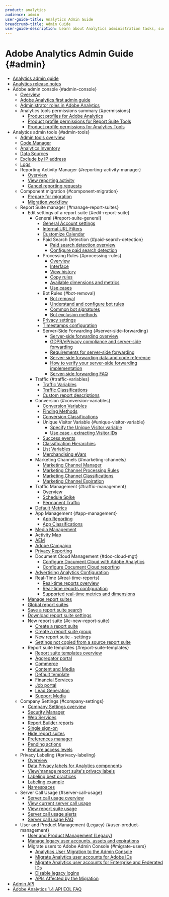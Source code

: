 ```yaml
---
product: analytics
audience: admin
user-guide-title: Analytics Admin Guide
breadcrumb-title: Admin Guide
user-guide-description: Learn about Analytics administration tasks, such managing users and products in the Experience Cloud Admin Console, configuring report suites, and more.
---
```


# Adobe Analytics Admin Guide {#admin}

+ [Analytics admin guide](home.md)
+ [Analytics release notes](https://experienceleague.adobe.com/en/docs/analytics/release-notes/latest)
+ Adobe admin console {#admin-console}
  + [Overview](admin-console/home.md)
  + [Adobe Analytics first admin guide](admin-console/first-admin-guide.md)
  + [Administrator roles in Adobe Analytics](admin-console/admin-roles-in-analytics.md)
  + Analytics tools permissions summary {#permissions}
    + [Product profiles for Adobe Analytics](admin-console/permissions/product-profile.md)
    + [Product profile permissions for Report Suite Tools](admin-console/permissions/report-suite-tools.md)
    + [Product profile permissions for Analytics Tools](admin-console/permissions/analytics-tools.md)
+ Analytics admin tools {#admin-tools}
  + [Admin tools overview](tools/c-admin-tools.md)
  + [Code Manager](tools/code-manager-admin.md)
  + [Analytics Inventory](tools/analytics-inventory.md)
  + [Data Sources](tools/data-sources.md)
  + [Exclude by IP address](tools/exclude-ip.md)
  + [Logs](tools/logs.md)
  + Reporting Activity Manager {#reporting-activity-manager}
    + [Overview](tools/reporting-activity-manager/reporting-activity-overview.md)
    + [View reporting activity](tools//reporting-activity-manager/reporting-activity.md)
    + [Cancel reporting requests](tools/reporting-activity-manager/reporting-activity-cancel-requests.md)
  + Component migration {#component-migration}
    + [Prepare for migration](tools/component-migration/prepare-component-migration.md)
    + [Migration workflow](tools/component-migration/component-migration.md)
  + Report Suite manager {#manage-report-suites}
    + Edit settings of a report suite {#edit-report-suite}
      + General {#report-suite-general}
        + [General Account settings](tools/manage-rs/edit-settings/general/general-acct-settings-admin.md)
        + [Internal URL Filters](tools/manage-rs/edit-settings/general/internal-url-filter-admin.md)
        + [Customize Calendar](tools/manage-rs/edit-settings/general/custom-calendar.md)
        + Paid Search Detection {#paid-search-detection}
          + [Paid search detection overview](tools/manage-rs/edit-settings/general/paid-search-detection/paid-search-detection.md)
          + [Configure paid search detection](tools/manage-rs/edit-settings/general/paid-search-detection/t-paid-search-detection.md)
        + Processing Rules {#processing-rules}
          + [Overview](tools/manage-rs/edit-settings/general/processing-rules/pr-overview.md)
          + [Interface](tools/manage-rs/edit-settings/general/processing-rules/pr-interface.md)
          + [View history](tools/manage-rs/edit-settings/general/processing-rules/pr-view-history.md)
          + [Copy rules](tools/manage-rs/edit-settings/general/processing-rules/pr-copy.md)
          + [Available dimensions and metrics](tools/manage-rs/edit-settings/general/processing-rules/pr-variables.md)
          + [Use cases](tools/manage-rs/edit-settings/general/processing-rules/pr-use-cases.md)
        + Bot Rules {#bot-removal}
          + [Bot removal](tools/manage-rs/edit-settings/general/bot-removal/bot-removal.md)
          + [Understand and configure bot rules](tools/manage-rs/edit-settings/general/bot-removal/bot-rules.md)
          + [Common bot signatures](tools/manage-rs/edit-settings/general/bot-removal/bot-signatures.md)
          + [Bot exclusion methods](tools/manage-rs/edit-settings/general/bot-removal/bot-exclusion-methods.md)
        + [Privacy settings](tools/manage-rs/edit-settings/general/privacy-settings.md)
        + [Timestamps configuration](tools/manage-rs/edit-settings/general/timestamp-optional.md)
        + Server-Side Forwarding {#server-side-forwarding}
          + [Server-side forwarding overview](tools/manage-rs/edit-settings/general/c-server-side-forwarding/ssf.md)
          + [GDPR/ePrivacy compliance and server-side forwarding](tools/manage-rs/edit-settings/general/c-server-side-forwarding/ssf-gdpr.md)
          + [Requirements for server-side forwarding](tools/manage-rs/edit-settings/general/c-server-side-forwarding/ssf-requirements.md)
          + [Server-side forwarding data and code reference](tools/manage-rs/edit-settings/general/c-server-side-forwarding/ssf-reference.md)
          + [How to verify your server-side forwarding implementation](tools/manage-rs/edit-settings/general/c-server-side-forwarding/ssf-verify.md)
          + [Server-side forwarding FAQ](tools/manage-rs/edit-settings/general/c-server-side-forwarding/ssf-faq.md)
      + Traffic {#traffic-variables}
        + [Traffic Variables](tools/manage-rs/edit-settings/c-traffic-variables/traffic-var.md)
        + [Traffic Classifications](tools/manage-rs/edit-settings/c-traffic-variables/traffic-classifications.md)
        + [Custom report descriptions](tools/manage-rs/edit-settings/c-traffic-variables/custom-desc-admin.md)
      + Conversion {#conversion-variables}
        + [Conversion Variables](tools/manage-rs/edit-settings/conversion-var-admin/conversion-var-admin.md)
        + [Finding Methods](tools/manage-rs/edit-settings/conversion-var-admin/finding-methods.md)
        + [Conversion Classifications](tools/manage-rs/edit-settings/conversion-var-admin/conversion-classifications.md)
        + Unique Visitor Variable {#unique-visitor-variable}
          + [Specify the Unique Visitor variable](tools/manage-rs/edit-settings/conversion-var-admin/unique-visitor-variable-admin/t-unique-visitor-variable.md)
          + [Use case - extracting Visitor IDs](tools/manage-rs/edit-settings/conversion-var-admin/unique-visitor-variable-admin/extract-visitorids-usecase.md)
        + [Success events](tools/manage-rs/edit-settings/conversion-var-admin/c-success-events/success-event.md)
        + [Classification Hierarchies](tools/manage-rs/edit-settings/conversion-var-admin/classification-hierarchies.md)
        + [List Variables](tools/manage-rs/edit-settings/conversion-var-admin/list-var-admin.md)
        + [Merchandising eVars](tools/manage-rs/edit-settings/conversion-var-admin/merchandising-evars.md)
      + Marketing Channels {#marketing-channels}
        + [Marketing Channel Manager](tools/manage-rs/edit-settings/marketing-channels/c-channels.md)
        + [Marketing Channel Processing Rules](tools/manage-rs/edit-settings/marketing-channels/c-rules.md)
        + [Marketing Channel Classifications](tools/manage-rs/edit-settings/marketing-channels/classifications-mchannel.md)
        + [Marketing Channel Expiration](tools/manage-rs/edit-settings/marketing-channels/visitor-engagement.md)
      + Traffic Management {#traffic-management}
        + [Overview](tools/manage-rs/edit-settings/c-traffic-management/traffic-management.md)
        + [Schedule Spike](tools/manage-rs/edit-settings/c-traffic-management/t-traffic-schedule-spike.md)
        + [Permanent Traffic](tools/manage-rs/edit-settings/c-traffic-management/t-traffic-permanent.md)  
      + [Default Metrics](tools/manage-rs/edit-settings/default-metrics.md)
      + App Management {#app-management}
        + [App Reporting](tools/manage-rs/edit-settings/app-reporting.md)
        + [App Classifications](tools/manage-rs/edit-settings/app-classifications.md)
      + [Media Management](tools/manage-rs/edit-settings/media-management.md)
      + [Activity Map](tools/manage-rs/edit-settings/activity-map.md)
      + [AEM](tools/manage-rs/edit-settings/adobe-experience-manager.md)
      + [Adobe Campaign](tools/manage-rs/edit-settings/adobe-campaign.md)
      + [Privacy Reporting](tools/manage-rs/edit-settings/privacy-reporting.md)
      + Document Cloud Management {#doc-cloud-mgt}
        + [Configure Document Cloud with Adobe Analytics](tools/manage-rs/edit-settings/document-cloud-mgt.md)
        + [Configure Document Cloud reporting](tools/manage-rs/edit-settings/document-cloud-config.md)
      + [Advertising Analytics Configuration](tools/manage-rs/edit-settings/advertising-analytics-config.md)
      + Real-Time {#real-time-reports}
        + [Real-time reports overview](tools/manage-rs/edit-settings/realtime/realtime.md)
        + [Real-time reports configuration](tools/manage-rs/edit-settings/realtime/t-realtime-admin.md)
        + [Supported real-time metrics and dimensions](tools/manage-rs/edit-settings/realtime/realtime-metrics.md)
    + [Manage report suites](tools/manage-rs/report-suites-admin.md)
    + [Global report suites](tools/manage-rs/rollup-report-suite.md)
    + [Save a report suite search](tools/manage-rs/t-report-suite-saved-search.md)
    + [Download report suite settings](tools/manage-rs/t-download-rs-settings.md)
    + New report suite {#c-new-report-suite}
      + [Create a report suite](tools/manage-rs/new-rs/t-create-a-report-suite.md)
      + [Create a report suite group](tools/manage-rs/new-rs/t-create-rs-group.md)
      + [New report suite - settings](tools/manage-rs/new-rs/new-report-suite.md)
      + [Settings not copied from a source report suite](tools/manage-rs/new-rs/settings-not-copied-from-rs.md)
    + Report suite templates {#report-suite-templates}
      + [Report suite templates overview](tools/manage-rs/rs-templates/report-suite-templates.md)
      + [Aggregator portal](tools/manage-rs/rs-templates/aggregator-portal.md)
      + [Commerce](tools/manage-rs/rs-templates/commerce-admin.md)
      + [Content and Media](tools/manage-rs/rs-templates/content-media.md)
      + [Default template](tools/manage-rs/rs-templates/default-rs-template.md)
      + [Financial Services](tools/manage-rs/rs-templates/financial-services.md)
      + [Job portal](tools/manage-rs/rs-templates/job-portal.md)
      + [Lead Generation](tools/manage-rs/rs-templates/lead-generation.md)
      + [Support Media](tools/manage-rs/rs-templates/support-media.md)
  + Company Settings {#company-settings}
    + [Company Settings overview](tools/company/c-company-settings.md)
    + [Security Manager](tools/company/security-manager.md)
    + [Web Services](tools/company/web-services-admin.md)
    + [Report Builder reports](tools/company/report-builder-reports-admin.md)
    + [Single sign-on](tools/company/single-signon-admin.md)
    + [Hide report suites](tools/company/c-hide-report-suites.md)
    + [Preferences manager](tools/company/preferences-manager.md)
    + [Pending actions](tools/company/pending-actions-admin.md)
    + [Feature access levels](tools/company/feature-access-levels.md)
  + Privacy Labeling {#privacy-labeling}
     + [Overview](tools/privacy-labeling/labeling-overview.md)
     + [Data Privacy labels for Analytics components](tools/privacy-labeling/labels.md)
     + [View/manage report suite's privacy labels](tools/privacy-labeling/view-settings.md)
     + [Labeling best practices](tools/privacy-labeling/best-practices.md)
     + [Labeling example](tools/privacy-labeling/examples.md)
     + [Namespaces](tools/privacy-labeling/namespaces.md)
  + Server Call Usage {#server-call-usage}
    + [Server call usage overview](tools/server-call-usage/overage-overview.md)
    + [View current server call usage](tools/server-call-usage/server-call-usage-dashboard.md)
    + [View report suite usage](tools/server-call-usage/report-suite-usage.md)
    + [Server call usage alerts](tools/server-call-usage/scu-alerts.md)
    + [Server call usage FAQ](tools/server-call-usage/overage-faq.md)
  + User and Product Management (Legacy) {#user-product-management}
    + [User and Product Management (Legacy)](tools/user-management/user-management.md)
    + [Manage legacy user accounts, assets and expirations](tools/user-management/users-assets.md)
    + Migrate users to Adobe Admin Console {#migrate-users}
      + [Analytics User Migration to the Admin Console](tools/user-management/user-migration/c-migration-tool.md)
      + [Migrate Analytics user accounts for Adobe IDs](tools/user-management/user-migration/t-migrate-users.md)
      + [Migrate Analytics user accounts for Enterprise and Federated IDs](tools/user-management/user-migration/migrate-enterprise.md)
      + [Disable legacy logins](tools/user-management/user-migration/t-disable-legacy-login.md)
      + [APIs Affected by the Migration](tools/user-management/user-migration/developer.md)  
+ [Admin API](c-admin-api/c-admin-api.md)
+ [Adobe Analytics 1.4 API EOL FAQ](c-admin-api/c-admin-14-api-eol.md)

